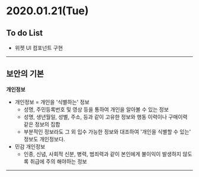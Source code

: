 # 2020.01.21(Tue)

## To do List

- 위젯 UI 컴포넌트 구현

---

## 보안의 기본

**개인정보**

- 개인정보 = 개인을 '식별하는' 정보
  - 성명, 주민등록번호 및 영상 등을 통하여 개인을 알아볼 수 있는 정보
  - 성명, 생년월일, 성별, 주소, 등과 같이 고유한 정보와 행동 이력이나 구매이력 같은 정보의 집합
  - 부분적인 정보라도 그 외 입수 가능한 정보와 대조하여 '개인을 식별할 수 있는' 정보도 개인정보다.
- 민감 개인정보 
  - 인종, 신념, 사회적 신분, 병력, 범죄력과 같이 본인에게 불이익이 발생하지 않도록 취급에 주의 해야하는 정보

---



